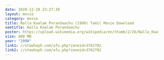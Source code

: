 ```yaml
---
date: 2020-12-20 23:27:38
layout: movie
category: movie
title: Nalla Kaalam Porandaachu (1990) Tamil Movie Download
seotitle: Nalla Kaalam Porandaachu
poster: https://upload.wikimedia.org/wikipedia/en/thumb/2/26/Nalla_Kaalam_Porandaachu.jpg/220px-Nalla_Kaalam_Porandaachu.jpg
size: 400 MB
year: "1990"
link1: //stawhoph.com/afu.php?zoneid=3762702
link2: //stawhoph.com/afu.php?zoneid=3762702
---
```

